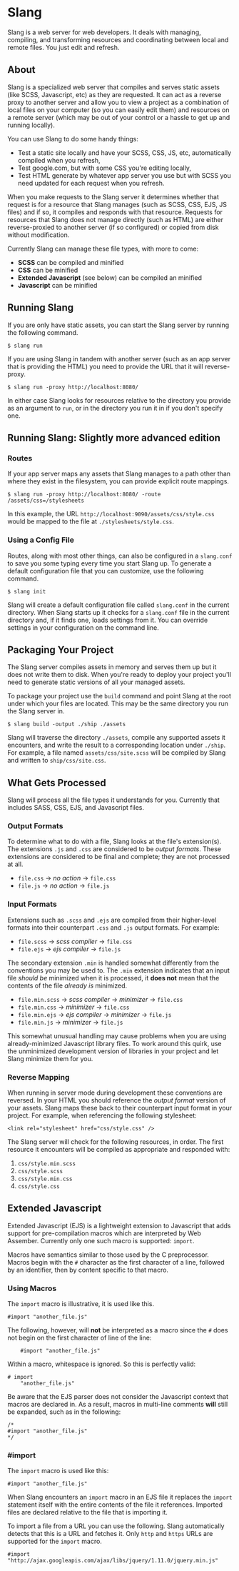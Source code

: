 Slang
======

Slang is a web server for web developers. It deals with managing, compiling, and transforming resources and coordinating between local and remote files. You just edit and refresh.

About
-----

Slang is a specialized web server that compiles and serves static assets (like SCSS, Javascript, etc) as they are requested. It can act as a reverse proxy to another server and allow you to view a project as a combination of local files on your computer (so you can easily edit them) and resources on a remote server (which may be out of your control or a hassle to get up and running locally).

You can use Slang to do some handy things:

* Test a static site locally and have your SCSS, CSS, JS, etc, automatically compiled when you refresh,
* Test google.com, but with some CSS you're editing locally,
* Test HTML generate by whatever app server you use but with SCSS you need updated for each request when you refresh.

When you make requests to the Slang server it determines whether that request is for a resource that Slang manages (such as SCSS, CSS, EJS, JS files) and if so, it compiles and responds with that resource. Requests for resources that Slang does not manage directly (such as HTML) are either reverse-proxied to another server (if so configured) or copied from disk without modification.

Currently Slang can manage these file types, with more to come:

* **SCSS** can be compiled and minified
* **CSS** can be minified
* **Extended Javascript** (see below) can be compiled an minified
* **Javascript** can be minified

Running Slang
--------------

If you are only have static assets, you can start the Slang server by running the following command.

	$ slang run

If you are using Slang in tandem with another server (such as an app server that is providing the HTML) you need to provide the URL that it will reverse-proxy.

	$ slang run -proxy http://localhost:8080/

In either case Slang looks for resources relative to the directory you provide as an argument to `run`, or in the directory you run it in if you don't specify one.


Running Slang: Slightly more advanced edition
---------------------------------------------

### Routes

If your app server maps any assets that Slang manages to a path other than where they exist in the filesystem, you can provide explicit route mappings.

	$ slang run -proxy http://localhost:8080/ -route /assets/css=/stylesheets

In this example, the URL `http://localhost:9090/assets/css/style.css` would be mapped to the file at `./stylesheets/style.css`.

### Using a Config File

Routes, along with most other things, can also be configured in a `slang.conf` to save you some typing every time you start Slang up. To generate a default configuration file that you can customize, use the following command.

	$ slang init

Slang will create a default configuration file called `slang.conf` in the current directory. When Slang starts up it checks for a `slang.conf` file in the current directory and, if it finds one, loads settings from it. You can override settings in your configuration on the command line.


Packaging Your Project
----------------------

The Slang server compiles assets in memory and serves them up but it does not write them to disk. When you're ready to deploy your project you'll need to generate static versions of all your managed assets.

To package your project use the `build` command and point Slang at the root under which your files are located. This may be the same directory you run the Slang server in.

	$ slang build -output ./ship ./assets

Slang will traverse the directory `./assets`, compile any supported assets it encounters, and write the result to a corresponding location under `./ship`. For example, a file named `assets/css/site.scss` will be compiled by Slang and written to `ship/css/site.css`.


What Gets Processed
-------------------

Slang will process all the file types it understands for you. Currently that includes SASS, CSS, EJS, and Javascript files.

### Output Formats

To determine what to do with a file, Slang looks at the file's extension(s). The extensions `.js` and `.css` are considered to be *output formats*. These extensions are considered to be final and complete; they are not processed at all.

* `file.css` → *no action* → `file.css`
* `file.js` → *no action* → `file.js`

### Input Formats

Extensions such as `.scss` and `.ejs` are compiled from their higher-level formats into their counterpart `.css` and `.js` output formats. For example:

* `file.scss` → *scss compiler* → `file.css`
* `file.ejs` → *ejs compiler* → `file.js`

The secondary extension `.min` is handled somewhat differently from the conventions you may be used to. The `.min` extension indicates that an input file *should be* minimized when it is processed, it **does not** mean that the contents of the file *already is* minimized.

* `file.min.scss` → *scss compiler*  → *minimizer* → `file.css`
* `file.min.css` → *minimizer* → `file.css`
* `file.min.ejs` → *ejs compiler*  → *minimizer* → `file.js`
* `file.min.js` → *minimizer* → `file.js`

This somewhat unusual handling may cause problems when you are using already-minimized Javascript library files. To work around this quirk, use the unminimized development version of libraries in your project and let Slang minimize them for you.

### Reverse Mapping

When running in server mode during development these conventions are reversed. In your HTML you should reference the *output format* version of your assets. Slang maps these back to their counterpart input format in your project. For example, when referencing the following stylesheet:

	<link rel="stylesheet" href="css/style.css" />

The Slang server will check for the following resources, in order. The first resource it encounters will be compiled as appropriate and responded with:

1. `css/style.min.scss`
2. `css/style.scss`
3. `css/style.min.css`
4. `css/style.css`

Extended Javascript
-------------------

Extended Javascript (EJS) is a lightweight extension to Javascript that adds support for pre-compilation macros which are interpreted by Web Assember. Currently only one such macro is supported: `import`.

Macros have semantics similar to those used by the C preprocessor. Macros begin with the `#` character as the first character of a line, followed by an identifier, then by content specific to that macro.

### Using Macros

The `import` macro is illustrative, it is used like this.

	#import "another_file.js"
	
The following, however, will **not** be interpreted as a macro since the `#` does not begin on the first character of line of the line:

	    #import "another_file.js"

Within a macro, whitespace is ignored. So this is perfectly valid:

	# import
		"another_file.js"

Be aware that the EJS parser does not consider the Javascript context that macros are declared in. As a result, macros in multi-line comments **will** still be expanded, such as in the following:

	/*
	#import "another_file.js"
	*/

### #import

The `import` macro is used like this:

	#import "another_file.js"

When Slang encounters an `import` macro in an EJS file it replaces the `import` statement itself with the entire contents of the file it references. Imported files are declared relative to the file that is importing it.

To import a file from a URL you can use the following. Slang automatically detects that this is a URL and fetches it. Only `http` and `https` URLs are supported for the `import` macro.

	#import "http://ajax.googleapis.com/ajax/libs/jquery/1.11.0/jquery.min.js"

